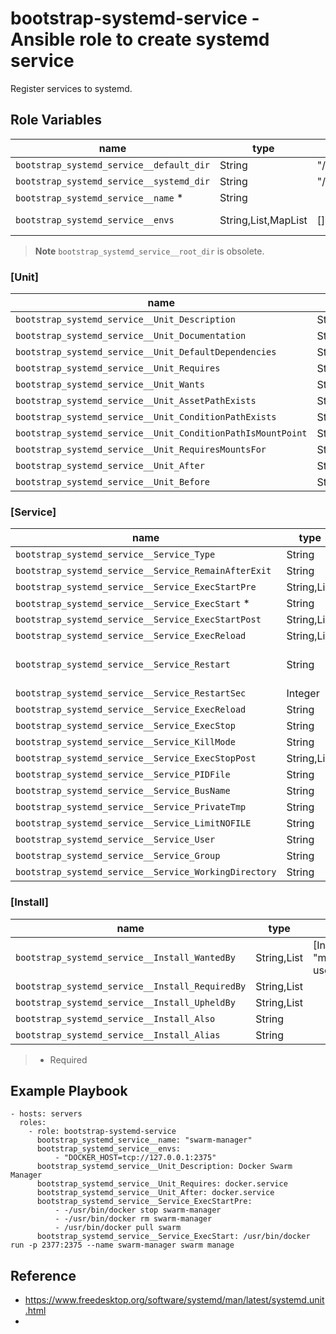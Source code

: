 
bootstrap-systemd-service - Ansible role to create systemd service
===============

Register services to systemd.

Role Variables
--------------

|name                |type    |default|description
|--------------------|--------|-------|-------------
|`bootstrap_systemd_service__default_dir`|String|"/etc/default"|envs file path
|`bootstrap_systemd_service__systemd_dir`|String|"/etc/systemd/system"|systemd path
|`bootstrap_systemd_service__name` * |String||service name
|`bootstrap_systemd_service__envs`|String,List,MapList|[]|envs (/etc/default/:name)

> **Note**
> `bootstrap_systemd_service__root_dir` is obsolete.


### [Unit]


| name                                                       |type    |default|description
|------------------------------------------------------------|--------|-------|-------------
| `bootstrap_systemd_service__Unit_Description`               |String||[Unit]Description
| `bootstrap_systemd_service__Unit_Documentation`             |String||[Unit]Documentation
| `bootstrap_systemd_service__Unit_DefaultDependencies`       |String||[Unit]DefaultDependencies
| `bootstrap_systemd_service__Unit_Requires`                  |String,List||[Unit]Requires
| `bootstrap_systemd_service__Unit_Wants`                     |String,List||[Unit]Wants
| `bootstrap_systemd_service__Unit_AssetPathExists`           |String||[Unit]AssertPathExists
| `bootstrap_systemd_service__Unit_ConditionPathExists`       |String||[Unit]ConditionPathExists
| `bootstrap_systemd_service__Unit_ConditionPathIsMountPoint` |String||[Unit]ConditionPathIsMountPoint
| `bootstrap_systemd_service__Unit_RequiresMountsFor`         |String||[Unit]RequiresMountsFor
| `bootstrap_systemd_service__Unit_After`                     |String,List||[Unit]After
| `bootstrap_systemd_service__Unit_Before`                    |String,List||[Unit]Before


### [Service]


| name                                                 |type    |default|description
|------------------------------------------------------|--------|-------|-------------
| `bootstrap_systemd_service__Service_Type`             |String|"simple"|[Service]Type
| `bootstrap_systemd_service__Service_RemainAfterExit`  |String||[Service]RemainAfterExit
| `bootstrap_systemd_service__Service_ExecStartPre`     |String,List||[Service]ExecStartPre
| `bootstrap_systemd_service__Service_ExecStart` *      |String||[Service]ExecStart
| `bootstrap_systemd_service__Service_ExecStartPost`    |String,List||[Service]ExecStartPost
| `bootstrap_systemd_service__Service_ExecReload`       |String,List||[Service]ExecReload
| `bootstrap_systemd_service__Service_Restart`          |String|"no"| [Service]Restart "no" or "always" or "on-success" or "on-failure"
| `bootstrap_systemd_service__Service_RestartSec`       |Integer|| [Service]RestartSec
| `bootstrap_systemd_service__Service_ExecReload`       |String|| [Service]ExecReload
| `bootstrap_systemd_service__Service_ExecStop`         |String|| [Service]ExecStop
| `bootstrap_systemd_service__Service_KillMode`         |String|| [Service]KillMode
| `bootstrap_systemd_service__Service_ExecStopPost`     |String,List|| [Service]ExecStopPost
| `bootstrap_systemd_service__Service_PIDFile`          |String|| [Service]PIDFile
| `bootstrap_systemd_service__Service_BusName`          |String|| [Service]BusName
| `bootstrap_systemd_service__Service_PrivateTmp`       |String|| [Service]PrivateTmp
| `bootstrap_systemd_service__Service_LimitNOFILE`      |String|| [Service]LimitNOFILE
| `bootstrap_systemd_service__Service_User`             |String|| [Service]User
| `bootstrap_systemd_service__Service_Group`            |String|| [Service]Group
| `bootstrap_systemd_service__Service_WorkingDirectory` |String|| [Service]WorkingDirectory



### [Install]

| name                                           | type      |default|description
|------------------------------------------------|-----------|-------|-------------
| `bootstrap_systemd_service__Install_WantedBy`   |String,List|[Install]WantedBy "multi-user.target"|[Install]WantedBy
| `bootstrap_systemd_service__Install_RequiredBy` |String,List||[Install]RequiredBy
| `bootstrap_systemd_service__Install_UpheldBy`   |String,List||[Install]UpheldBy
| `bootstrap_systemd_service__Install_Also`       | String    ||[Install]Also
| `bootstrap_systemd_service__Install_Alias`      | String    ||[Install]Alias


> * Required

Example Playbook
----------------

    - hosts: servers
      roles:
        - role: bootstrap-systemd-service
          bootstrap_systemd_service__name: "swarm-manager"
          bootstrap_systemd_service__envs:
              - "DOCKER_HOST=tcp://127.0.0.1:2375"
          bootstrap_systemd_service__Unit_Description: Docker Swarm Manager
          bootstrap_systemd_service__Unit_Requires: docker.service
          bootstrap_systemd_service__Unit_After: docker.service
          bootstrap_systemd_service__Service_ExecStartPre:
              - -/usr/bin/docker stop swarm-manager
              - -/usr/bin/docker rm swarm-manager
              - /usr/bin/docker pull swarm
          bootstrap_systemd_service__Service_ExecStart: /usr/bin/docker run -p 2377:2375 --name swarm-manager swarm manage

## Reference

- https://www.freedesktop.org/software/systemd/man/latest/systemd.unit.html
- 